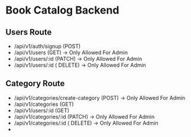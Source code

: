 # Book Catalog Backend

## Users Route

 <ul>

<li>  /api/v1/auth/signup (POST)</li>
<li>  /api/v1/users (GET) → Only Allowed For Admin</li>
<li>  /api/v1/users/:id (PATCH)  → Only Allowed For Admin</li>
<li>  /api/v1/users/:id ( DELETE)  → Only Allowed For Admin</li>
 </ul>

## Category Route

 <ul>

<li>   /api/v1/categories/create-category (POST) → Only Allowed For Admin </li>
<li> /api/v1/categories (GET)</li>
<li> /api/v1/users/:id (GET) </li>
<li> /api/v1/categories/:id (PATCH) → Only Allowed For Admin </li>
<li> /api/v1/categories/:id ( DELETE) → Only Allowed For Admin </li>
<li>  </li>
 </ul>
